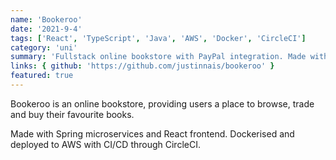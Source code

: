 ```yaml
---
name: 'Bookeroo'
date: '2021-9-4'
tags: ['React', 'TypeScript', 'Java', 'AWS', 'Docker', 'CircleCI']
category: 'uni'
summary: 'Fullstack online bookstore with PayPal integration. Made with Java microservices and React frontend. Dockerised and deployed to AWS with CI/CD through CircleCI'
links: { github: 'https://github.com/justinnais/bookeroo' }
featured: true
---
```


Bookeroo is an online bookstore, providing users a place to browse, trade and buy their favourite books.

Made with Spring microservices and React frontend. Dockerised and deployed to AWS with CI/CD through CircleCI.
